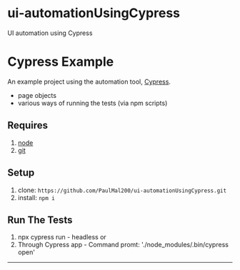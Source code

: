 # ui-automationUsingCypress
UI automation using Cypress


# Cypress Example

An example project using the automation tool, [Cypress](https://www.cypress.io/). 
- page objects
- various ways of running the tests (via npm scripts)

## Requires
1. [node](https://nodejs.org/en/)
1. [git](https://git-scm.com/)

## Setup
1. clone: `https://github.com/PaulMal200/ui-automationUsingCypress.git`
1. install: `npm i`

## Run The Tests
1. npx cypress run - headless
or
1. Through Cypress app - Command promt: './node_modules/.bin/cypress open'
---

